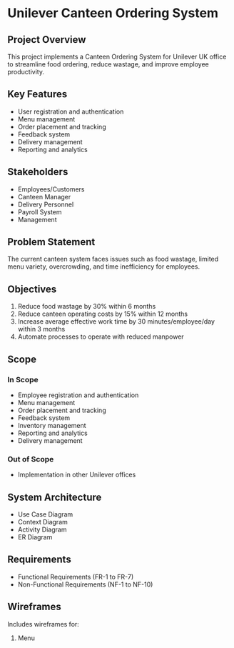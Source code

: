 # Unilever Canteen Ordering System

## Project Overview
This project implements a Canteen Ordering System for Unilever UK office to streamline food ordering, reduce wastage, and improve employee productivity.

## Key Features
- User registration and authentication
- Menu management
- Order placement and tracking
- Feedback system
- Delivery management
- Reporting and analytics

## Stakeholders
- Employees/Customers
- Canteen Manager
- Delivery Personnel
- Payroll System
- Management

## Problem Statement
The current canteen system faces issues such as food wastage, limited menu variety, overcrowding, and time inefficiency for employees.

## Objectives
1. Reduce food wastage by 30% within 6 months
2. Reduce canteen operating costs by 15% within 12 months
3. Increase average effective work time by 30 minutes/employee/day within 3 months
4. Automate processes to operate with reduced manpower

## Scope
### In Scope
- Employee registration and authentication
- Menu management
- Order placement and tracking
- Feedback system
- Inventory management
- Reporting and analytics
- Delivery management

### Out of Scope
- Implementation in other Unilever offices

## System Architecture
- Use Case Diagram
- Context Diagram
- Activity Diagram
- ER Diagram

## Requirements
- Functional Requirements (FR-1 to FR-7)
- Non-Functional Requirements (NF-1 to NF-10)

## Wireframes
Includes wireframes for:
1. Menu


